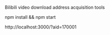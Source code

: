 Bilibili video download address acquisition tools

npm install && npm start

http://localhost:3000/?aid=170001
